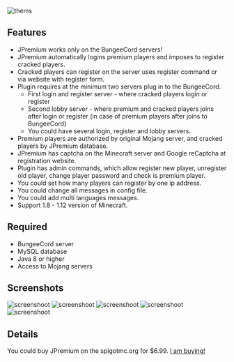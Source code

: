 ![thems](https://lh3.googleusercontent.com/ldOXj7NJIWimurtJ8_waNq0KLgnPg5pAWxlcrCPVRopseijoZPEnhihZxKwNLbDITJJYBx8WcmCenG_Z6Nebl2tF6MBfbEcd8MtmAibVNtWG7ohQWHKhKcums9hha11tduAtNQn-DHp96ZEvILgfRgEiJBoUTDflJkp2mb-fkTPjDKZAbN__Z1SOfT-GqEUZlUIfjjBD2v7V3X_VxrG5SCSFZxMb9N9yZHraFmh4PKwo68TNxlRUPFxfQ1_q8wKlHxWJP0d-aO9J4KoBMn9tEUDW1JN7gPjThSf5sDE6pKt4YG9VoDwLLLiKqb47Br1Ziv49nuZZQJjD6Wy-XlTuvw2iSDcOz9UShXhsssnp4ll3Cr9opuDO7u8qCp2yA8i5oy4-yqtHeqQnuEm56GGJ7r92vVE5WEynWH-4mvwNqUPoQGG0s_DXFjUDs1NdauwKfsBbF8jA8zcss7dc857NVZaP9uwfV6CaAtOYGqMZXwDW5juxmHfRhnKGb8tpLaF4uarGZGLaAaeN7NnDrs0e_Md5MpjiuxPFZm2k_iOpJJj7b8CjAzMOX1WnDFPofpzr=w1033-h953)

## Features
* JPremium works only on the BungeeCord servers!
* JPremium automatically logins premium players and imposes to register cracked players.
* Cracked players can register on the server uses register command or via website with register form.
* Plugin requires at the minimum two servers plug in to the BungeeCord.
     * First login and register server - where cracked players login or register
     * Second lobby server - where premium and cracked players joins after login or register (in case of premium players after joins to BungeeCord)
     * You could have several login, register and lobby servers.
* Premium players are authorized by original Mojang server, and cracked players by JPremium database.
* JPremium has captcha on the Minecraft server and Google reCaptcha at registration website.
* Plugin has admin commands, which allow register new player, unregister old player, change player password and check is premium player.
* You could set how many players can register by one ip address.
* You could change all messages in config file.
* You could add multi languages messages.
* Support 1.8 - 1.12 version of Minecraft.

## Required
* BungeeCord server
* MySQL database
* Java 8 or higher
* Access to Mojang servers

## Screenshots

![screenshoot](https://lh3.googleusercontent.com/2zFQ5iRZYCh7KvuDQ5xhmf1pBLSEbo03EOOwcpC7LLAIpeDu1EofBE6iNfsK5dUcXJ8XqEOjPGFgvJC_XnyV60ahI1jdmwMHiVR7KP4bL-a3xvN1MNahNjHnTdeVai68v19pUxEzbtbClNJ-270iDbEGRzrD1WJ5w_KOA5ucVCotCuceH_cSr3Amu5KwUtBQEKuIqJqPo7EkG5vupry3222gIPc3T8FNlLepcRpVozdA3rPNwief1XYTd5l7xpMeK_gJLuUPGdmZ5sgOexC_OLzcgixO4gcMOKA7zz0MlfDQqTofq6x4jq9j0rsCyoP1v5nOZrW-4m0wZcTaaDblM8At4kKVxTj-DLHtjbRMU52Qr9eZJSmzy-fVe8XFyQa_JkJSHbW2cbvU8xRgJ30G7LCM6PjAQtoKYAQ6r5CsEKcw0CvJntUst3TX3ggp1ezIkoaQ_vtqDgmPC7yw7wmb0BMQDqoErMJysGWFgFmrqp0PpcsNtivI3M6GXFVCPFawhmK0swTDsO1gxylaJiZ47qUsw2ASoWU2j3ktgsQ3nG2haOprPqT2az-xVEr-Vrna=w1033-h953)
![screenshoot](https://lh3.googleusercontent.com/1L1YNfHPJ1QxaMlPGSd_lHrP7NwC8ZcPXgPTbPptwpqexFjAZNZUKS92kNWR6ooLd6W_UmIUIwsp-WfutmbSgV0d3yWybCoanR72322XkFMeiAE5cW9mM1OTL8LKzctHhvpXClJri7Y7PjODJvVJ24QEL8Epf1PC3vHgl4Rly0YRa5IWx4O2XZEj5X3xc8mMavqcEtbbam8H22vjyEwWRFGEakdwd85bcTu2__e7rAXRhTWSsotnlmJxLF3UnelhAGjX8pqPcW0pdfkyeuIf_DKOeWfJPmwOSeS6AWPxHBb44lM1KwCTLX23CI2e-yrzG9SBnTGj-42J-Kbgqbm51MPZkOma-UpwoJWfsp1r30kDQnVsPE2VADvm9TUYSkxR7QHmUjTYHsv4Wvcgnnb4aNul5Q3bq3wG9CHu555k2iLqiMarUpTLbjH15zKA7xasf4XLyRHFpGg8A7gGMDXXd9GSKAUfyyEVQu-7U-eBWjN6SqNNR3nibGEU8yMKj43vGdIn5mIyIJQ1_SDO8LLcRwko3IyRsA4MZpA08tN1xvV5fZjEsByN8ay5AO4VyJL7=w1033-h953)
![screenshoot](https://lh3.googleusercontent.com/BnxhROqpUoQ2JFzEk6DuVa7J0NRN-69lAZnE3yKOcxEi_Lg9KZPhkT2acqPYsZi63ffZpsJzgtIP5mrfn67Yax4ichvmeOd1XYCTPRN2fqkp76V5wwiwsF9lQ5LryIgCREktiK8f36b1ghLUgxLSUz8rmCYBg72yYM7k77fFP9FAyNwTmazr9eyZDyvoTsn8h2-3u4ehZ0XnI5YEV07caGi0vvu73yDht2NTBpbF43vrtWCMvfwxb-uE1Q7nWF0hqvS-zviZxUzY55ITe6v_Fm2XMKJ__zo1LBAPoSCHk8TCw2lWQmDbl5s4nKTsYpvmf3OcTbeCpQ848VZfow65wFBrynOTy9TEVpMl9eFyNd2XcU0N2GU6vMPOgxnD6Fyhf_kH4Qyx7ZSkbWUjN46QgFPVpu1w85vHp7Gi8ruGqSRdN5tsbsxwG5tyqCx2ndTTjOF81Wp87n4H8E5tVwEc2NY7p2D2ftTvHJrYygNe6j5RwNxOUD40Abtj_qk4XR2hV_xDpGnYOXvCrb4jVBPF363OT0FBBqrR43HsUvGn7ARuUf8vvMGSqPJD_llE4tEk=w1033-h953)
![screenshoot](https://lh3.googleusercontent.com/xO4XgQi0Xr0XBEsXtF5w4anVbqJkvFBFvMMlO3QaN1PFaUF2FKrdBzL9VugNeoKZxEnwnr5ONcD75vZtTFGOLKeQ7CBI33MIfr9QfowD7Q-1LG7laTWmxgadDSvU2hbRr2MU-QDUUKELbrc3X4Ebj9kBHRg1_45eefYp7PFMf2MtPPfqjBpQqF2-hQN1FmwPHaAgUfUiBANGj8JTn1S5fSKBE-vsG8Kop7Ddgwuae3BWpfsc-U1PNcd6z4-fjEt1ecva85ieWl3TRQLtapTAhyEA6YYErFgJcj58L7pUExWs-Xa_uDzGPCEvcqgIAcozq0rMKwSgV15B-evxcYQ3tKauae080CT7_gd1MtybZ8C9j3765RkDcP-O-k8RK6o02BCmf4bo7dvhxuWRn0FGCMosB0eSxEnBdoYfQS3bPKOrNt0UWkaO34TmSh-Ck4tnHoCC80829foQLZD7LfNvkCL79RBzQNFr4PK1TrWisJp_4U8QBd72fI4vnUWOr2dHFK48V4AGOJdGl7dnFW_UqXBWGl3qvb2JT6-pUU2wI8go1EUdqYtOisywiWF7wOAO=w1033-h953)
![screenshoot](https://lh3.googleusercontent.com/k3FvHZ0WYG4P-qMy-FbUewfDhY35Sggjebn7CsUFQNx0dESzurAteoZJs_8_RP9uA1U0LtkvjYzd-k9gnpWrtgVFy2hC71iUrR1EJ6-6dWHGXZ3nOHRemfsaQwxaQ01rTHnUp9m7AZRFoW7lKl5x-q2zjDbPqpc6qXLr4fGsQtxbpf6vrVI54sSfwTWEp0Au2DvSjzOX9yl8YqT8NF6bDazYfgAzMy_U7NxUpttrNfkSuyrleBhji7oAUp93glCScoPe0RWLPONCZ3xb_h06uI_CG6todn_CR7zHsNkaPxQjOw76Ho-_mHY0Xl3dcL0DOpDKpT2XatkQN3_2OOfVFZsFb0Q5Tk8vDdRuXyl0wjEMlzTDNSJUZi3D6ZS7vb7wbPjVpgfD-O_34CExO3j7Fw04L_c009Vvlc_uaM0bkjUqTQGwq7tESjy6wEcv50C0IP_NgX5NB0QVgri57MZ46NMJ3A2qvTgfRPc_9iF_9Ul_3tyMJOlm_BrnWiZ0S0K30kDy5_KV7ihaguJVN70wnL2HiY8NEIzEdWVrLYSvJTNztWvqrY1vljht0jdTAlc-=w1033-h953)

## Details

You could buy JPremium on the spigotmc.org for $6.99. [I am buying!](https://www.spigotmc.org/resources/jpremium.27766/)
